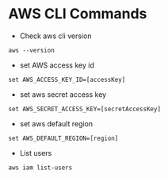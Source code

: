 # AWS CLI Commands
* Check aws cli version
```
aws --version
```
* set AWS access key id
```
set AWS_ACCESS_KEY_ID=[accessKey]
```
* set aws secret access key
```
set AWS_SECRET_ACCESS_KEY=[secretAccessKey]
```
* set aws default region
```
set AWS_DEFAULT_REGION=[region]
```
* List users
```
aws iam list-users
```

